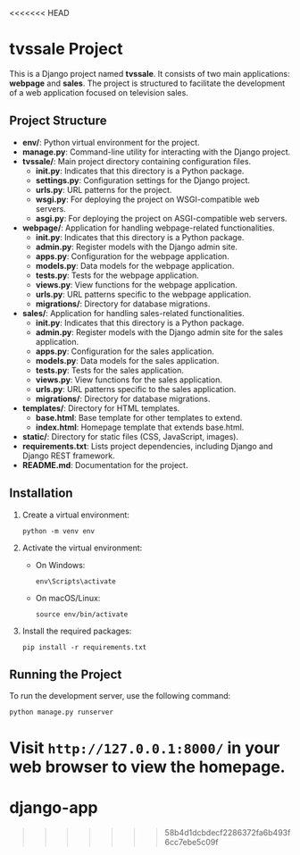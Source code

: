 <<<<<<< HEAD
# tvssale Project

This is a Django project named **tvssale**. It consists of two main applications: **webpage** and **sales**. The project is structured to facilitate the development of a web application focused on television sales.

## Project Structure

- **env/**: Python virtual environment for the project.
- **manage.py**: Command-line utility for interacting with the Django project.
- **tvssale/**: Main project directory containing configuration files.
  - **__init__.py**: Indicates that this directory is a Python package.
  - **settings.py**: Configuration settings for the Django project.
  - **urls.py**: URL patterns for the project.
  - **wsgi.py**: For deploying the project on WSGI-compatible web servers.
  - **asgi.py**: For deploying the project on ASGI-compatible web servers.
- **webpage/**: Application for handling webpage-related functionalities.
  - **__init__.py**: Indicates that this directory is a Python package.
  - **admin.py**: Register models with the Django admin site.
  - **apps.py**: Configuration for the webpage application.
  - **models.py**: Data models for the webpage application.
  - **tests.py**: Tests for the webpage application.
  - **views.py**: View functions for the webpage application.
  - **urls.py**: URL patterns specific to the webpage application.
  - **migrations/**: Directory for database migrations.
- **sales/**: Application for handling sales-related functionalities.
  - **__init__.py**: Indicates that this directory is a Python package.
  - **admin.py**: Register models with the Django admin site for the sales application.
  - **apps.py**: Configuration for the sales application.
  - **models.py**: Data models for the sales application.
  - **tests.py**: Tests for the sales application.
  - **views.py**: View functions for the sales application.
  - **urls.py**: URL patterns specific to the sales application.
  - **migrations/**: Directory for database migrations.
- **templates/**: Directory for HTML templates.
  - **base.html**: Base template for other templates to extend.
  - **index.html**: Homepage template that extends base.html.
- **static/**: Directory for static files (CSS, JavaScript, images).
- **requirements.txt**: Lists project dependencies, including Django and Django REST framework.
- **README.md**: Documentation for the project. 

## Installation

1. Create a virtual environment:
   ```
   python -m venv env
   ```

2. Activate the virtual environment:
   - On Windows:
     ```
     env\Scripts\activate
     ```
   - On macOS/Linux:
     ```
     source env/bin/activate
     ```

3. Install the required packages:
   ```
   pip install -r requirements.txt
   ```

## Running the Project

To run the development server, use the following command:
```
python manage.py runserver
```

Visit `http://127.0.0.1:8000/` in your web browser to view the homepage.
=======
# django-app
>>>>>>> 58b4d1dcbdecf2286372fa6b493f6cc7ebe5c09f
